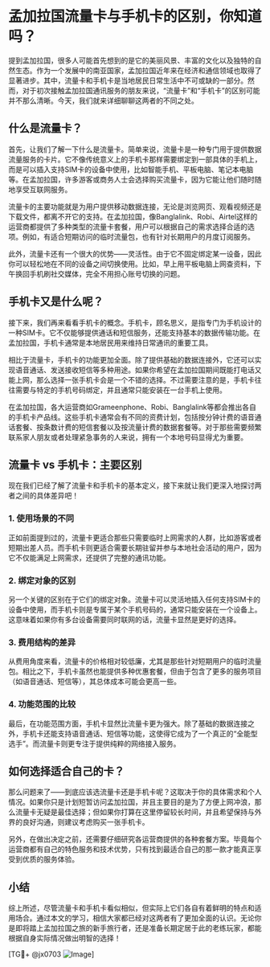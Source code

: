 # 孟加拉国流量卡与手机卡的区别，你知道吗？

提到孟加拉国，很多人可能首先想到的是它的美丽风景、丰富的文化以及独特的自然生态。作为一个发展中的南亚国家，孟加拉国近年来在经济和通信领域也取得了显著进步。其中，流量卡和手机卡是当地居民日常生活中不可或缺的一部分。然而，对于初次接触孟加拉国通讯服务的朋友来说，“流量卡”和“手机卡”的区别可能并不那么清晰。今天，我们就来详细聊聊这两者的不同之处。

## 什么是流量卡？

首先，让我们了解一下什么是流量卡。简单来说，流量卡是一种专门用于提供数据流量服务的卡片。它不像传统意义上的手机卡那样需要绑定到一部具体的手机上，而是可以插入支持SIM卡的设备中使用，比如智能手机、平板电脑、笔记本电脑等。在孟加拉国，许多游客或商务人士会选择购买流量卡，因为它能让他们随时随地享受互联网服务。

流量卡的主要功能就是为用户提供移动数据连接，无论是浏览网页、观看视频还是下载文件，都离不开它的支持。在孟加拉国，像Banglalink、Robi、Airtel这样的运营商都提供了多种类型的流量卡套餐，用户可以根据自己的需求选择合适的选项。例如，有适合短期访问的临时流量包，也有针对长期用户的月度订阅服务。

此外，流量卡还有一个很大的优势——灵活性。由于它不固定绑定某一设备，因此你可以轻松地在不同的设备之间切换使用。比如，早上用平板电脑上网查资料，下午换回手机刷社交媒体，完全不用担心账号切换的问题。

## 手机卡又是什么呢？

接下来，我们再来看看手机卡的概念。手机卡，顾名思义，是指专门为手机设计的一种SIM卡。它不仅能够提供通话和短信服务，还能支持基本的数据传输功能。在孟加拉国，手机卡通常是本地居民用来维持日常通讯的重要工具。

相比于流量卡，手机卡的功能更加全面。除了提供基础的数据连接外，它还可以实现语音通话、发送接收短信等多种用途。如果你希望在孟加拉国期间既能打电话又能上网，那么选择一张手机卡会是一个不错的选择。不过需要注意的是，手机卡往往需要与特定的手机号码绑定，并且通常只能安装在一台手机上使用。

在孟加拉国，各大运营商如Grameenphone、Robi、Banglalink等都会推出各自的手机卡产品线。这些手机卡通常会有不同的资费计划，包括按分钟计费的语音通话套餐、按条数计费的短信套餐以及按流量计费的数据套餐等。对于那些需要频繁联系家人朋友或者处理紧急事务的人来说，拥有一个本地号码显得尤为重要。

## 流量卡 vs 手机卡：主要区别

现在我们已经了解了流量卡和手机卡的基本定义，接下来就让我们更深入地探讨两者之间的具体差异吧！

### 1. 使用场景的不同

正如前面提到过的，流量卡更适合那些只需要临时上网需求的人群，比如游客或者短期出差人员。而手机卡则更适合需要长期驻留并参与本地社会活动的用户，因为它不仅能满足上网需求，还提供了完整的通讯功能。

### 2. 绑定对象的区别

另一个关键的区别在于它们的绑定对象。流量卡可以灵活地插入任何支持SIM卡的设备中使用，而手机卡则是专属于某个手机号码的，通常只能安装在一个设备上。这意味着如果你有多台设备需要同时联网的话，流量卡显然是更好的选择。

### 3. 费用结构的差异

从费用角度来看，流量卡的价格相对较低廉，尤其是那些针对短期用户的临时流量包。相比之下，手机卡虽然也能提供多种优惠套餐，但由于包含了更多的服务项目（如语音通话、短信等），其总体成本可能会更高一些。

### 4. 功能范围的比较

最后，在功能范围方面，手机卡显然比流量卡更为强大。除了基础的数据连接之外，手机卡还能支持语音通话、短信等功能，这使得它成为了一个真正的“全能型选手”。而流量卡则更专注于提供纯粹的网络接入服务。

## 如何选择适合自己的卡？

那么问题来了——到底应该选流量卡还是手机卡呢？这取决于你的具体需求和个人情况。如果你只是计划短暂访问孟加拉国，并且主要目的是为了方便上网冲浪，那么流量卡无疑是最佳选择；但如果你打算在这里停留较长时间，并且希望保持与外界的良好沟通，则建议考虑购买一张手机卡。

另外，在做出决定之前，还需要仔细研究各运营商提供的各种套餐方案。毕竟每个运营商都有自己的特色服务和技术优势，只有找到最适合自己的那一款才能真正享受到优质的服务体验。

## 小结

综上所述，尽管流量卡和手机卡看似相似，但实际上它们各自有着鲜明的特点和适用场合。通过本文的学习，相信大家都已经对这两者有了更加全面的认识。无论你是即将踏上孟加拉国之旅的新手旅行者，还是准备长期定居于此的老练玩家，都能根据自身实际情况做出明智的选择！

[TG💪+ @jx0703 ![Image](https://github.com/user-attachments/assets/dbca1d08-cadb-493c-b0ec-ad6f7a83f270)]